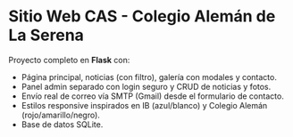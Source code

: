 # Sitio Web CAS - Colegio Alemán de La Serena

Proyecto completo en **Flask** con:
- Página principal, noticias (con filtro), galería con modales y contacto.
- Panel admin separado con login seguro y CRUD de noticias y fotos.
- Envío real de correo vía SMTP (Gmail) desde el formulario de contacto.
- Estilos responsive inspirados en IB (azul/blanco) y Colegio Alemán (rojo/amarillo/negro).
- Base de datos SQLite.

